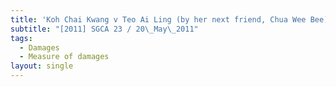 ```yaml
---
title: 'Koh Chai Kwang v Teo Ai Ling (by her next friend, Chua Wee Bee)'
subtitle: "[2011] SGCA 23 / 20\_May\_2011"
tags:
  - Damages
  - Measure of damages
layout: single
---
```


